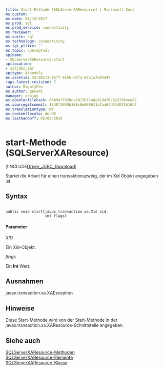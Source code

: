 ```yaml
---
title: Start-Methode (SQLServerXAResource) | Microsoft Docs
ms.custom: ''
ms.date: 01/19/2017
ms.prod: sql
ms.prod_service: connectivity
ms.reviewer: ''
ms.suite: sql
ms.technology: connectivity
ms.tgt_pltfrm: ''
ms.topic: conceptual
apiname:
- SQLServerXAResource.start
apilocation:
- sqljdbc.jar
apitype: Assembly
ms.assetid: 33c90213-92f7-416b-b2fa-67a1afe64e97
caps.latest.revision: 7
author: MightyPen
ms.author: genemi
manager: craigg
ms.openlocfilehash: 64b9df7990ca1017b77a6e81d470c5c52984ea97
ms.sourcegitcommit: 1740f3090b168c0e809611a7aa6fd514075616bf
ms.translationtype: MT
ms.contentlocale: de-DE
ms.lasthandoff: 05/03/2018
---
```

# <a name="start-method-sqlserverxaresource"></a>start-Methode (SQLServerXAResource)
[!INCLUDE[Driver_JDBC_Download](../../../includes/driver_jdbc_download.md)]

  Startet die Arbeit für einen transaktionszweig, der im Xid Objekt angegeben ist.  
  
## <a name="syntax"></a>Syntax  
  
```  
  
public void start(javax.transaction.xa.Xid xid,  
                  int flags)  
```  
  
#### <a name="parameters"></a>Parameter  
 *XID*  
  
 Ein Xid-Objekt.  
  
 *flags*  
  
 Ein **Int** Wert.  
  
## <a name="exceptions"></a>Ausnahmen  
 javax.transaction.xa.XAException  
  
## <a name="remarks"></a>Hinweise  
 Diese Start-Methode wird von der Start-Methode in der javax.transaction.xa.XAResource-Schnittstelle angegeben.  
  
## <a name="see-also"></a>Siehe auch  
 [SQLServerXAResource-Methoden](../../../connect/jdbc/reference/sqlserverxaresource-methods.md)   
 [SQLServerXAResource-Elemente](../../../connect/jdbc/reference/sqlserverxaresource-members.md)   
 [SQLServerXAResource-Klasse](../../../connect/jdbc/reference/sqlserverxaresource-class.md)  
  
  
